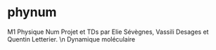 # phynum
M1 Physique Num
Projet et TDs par Elie Sévègnes, Vassili Desages et Quentin Letterier. \n
Dynamique moléculaire
